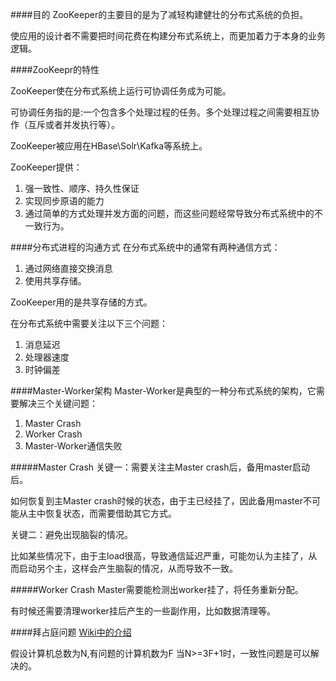 ####目的
ZooKeeper的主要目的是为了减轻构建健壮的分布式系统的负担。

使应用的设计者不需要把时间花费在构建分布式系统上，而更加着力于本身的业务逻辑。

####ZooKeepr的特性

ZooKeeper使在分布式系统上运行可协调任务成为可能。

可协调任务指的是:一个包含多个处理过程的任务。多个处理过程之间需要相互协作（互斥或者并发执行等）。

ZooKeeper被应用在HBase\Solr\Kafka等系统上。

ZooKeeper提供：

1.	强一致性、顺序、持久性保证
2.	实现同步原语的能力
3.	通过简单的方式处理并发方面的问题，而这些问题经常导致分布式系统中的不一致行为。


####分布式进程的沟通方式
在分布式系统中的通常有两种通信方式：

1.	通过网络直接交换消息
2.	使用共享存储。

ZooKeeper用的是共享存储的方式。

在分布式系统中需要关注以下三个问题：

1.	消息延迟
2.	处理器速度
3.	时钟偏差


####Master-Worker架构
Master-Worker是典型的一种分布式系统的架构，它需要解决三个关键问题：

1.	Master Crash
2.	Worker Crash
3.	Master-Worker通信失败

#####Master Crash
关键一：需要关注主Master crash后，备用master启动后。

如何恢复到主Master crash时候的状态，由于主已经挂了，因此备用master不可能从主中恢复状态，而需要借助其它方式。

关键二：避免出现脑裂的情况。

比如某些情况下，由于主load很高，导致通信延迟严重，可能勿认为主挂了，从而启动另个主，这样会产生脑裂的情况，从而导致不一致。


#####Worker Crash
Master需要能检测出worker挂了，将任务重新分配。

有时候还需要清理worker挂后产生的一些副作用，比如数据清理等。

####拜占庭问题
[Wiki中的介绍](http://zh.wikipedia.org/wiki/%E6%8B%9C%E5%8D%A0%E5%BA%AD%E5%B0%86%E5%86%9B%E9%97%AE%E9%A2%98)

假设计算机总数为N,有问题的计算机数为F
当N>=3F+1时，一致性问题是可以解决的。